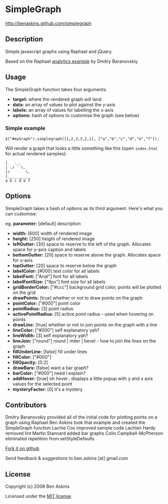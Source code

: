 # SimpleGraph

http://benaskins.github.com/simplegraph

## Description

Simple javascript graphs using Raphael and jQuery. 

Based on the Raphael [analytics example](http://raphaeljs.com/analytics.html) by Dmitry Baranovskiy 

## Usage

The SimpleGraph function takes four arguments:

 * __target:__ where the rendered graph will land
 * __data:__ an array of values to plot against the y-axis
 * __labels:__ an array of values for labelling the x-axis
 * __options:__ hash of options to customise the graph (see below)
  
### Simple example

    $("#myGraph").simplegraph([1,2,3,3,2,1], ["a","b","c","d","e","f"]);
  
Will render a graph that looks a little something like this (open `index.html` for actual rendered samples):

    |   ._.
    | ./   \.
    |/       \.
    |__________
    a b c d e f

## Options

SimpleGraph takes a hash of options as its third argument. Here's what you can customise:

  eg. __parameter:__ [default] description

 * __width:__ [600] width of rendered image
 * __height:__ [250] height of rendered image
 * __leftGutter:__ [30] space to reserve to the left of the graph. Allocates space for y-axis caption and labels
 * __bottomGutter:__ [20] space to reserve above the graph. Allocates space for x-axis
 * __topGutter:__ [20] space to reserve below the graph
 * __labelColor:__ [#000] text color for all labels
 * __labelFont:__ ["Arial"] font for all labels
 * __labelFontSize:__ ["9px"] font size for all labels
 * __gridBorderColor:__ ["#ccc"] background grid color, points will be plotted on the grid
 * __drawPoints:__ [true] whether or not to draw points on the graph
 * __pointColor:__ ["#000"] point color
 * __pointRadius:__ [3] point radius
 * __activePointRadius:__ [5] active point radius - used when hovering on points
 * __drawLine:__ [true] whether or not to join points on the graph with a line
 * __lineColor:__ ["#000"] self explanatory yah?
 * __lineWidth:__ [3] self explanatory yah?
 * __lineJoin:__ ["round"] round | miter | bevel - how to join the lines on the graph
 * __fillUnderLine:__ [false] fill under lines
 * __fillColor:__ ["#000"]
 * __fillOpacity:__ [0.2]
 * __drawBars:__ [false] want a bar graph?
 * __barColor:__ ["#000"] need I explain?
 * __addHover:__ [true] oh hover.. displays a little popup with y and x axis values for the selected point
 * __mysteryFactor:__ [0] it's a mystery

## Contributors

Dmitry Baranovskiy provided all of the initial code for plotting points on a graph using Raphael
Ben Askins took that example and created the SimpleGraph function
Lachie Cox improved sample code
Lachlan Hardy removed lint
Martin Stannard added bar graphs
Colin Campbell-McPherson eliminated repetition from setStyleDefaults

[Fork it on github](http://github.com/benaskins/simplegraph)

Send feedback & suggestions to ben.askins [at] gmail.com

## License

Copyright (c) 2008 Ben Askins

Licensed under the [MIT license](http://www.opensource.org/licenses/mit-license.php).
